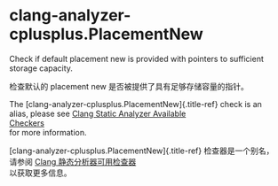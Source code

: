 # clang-analyzer-cplusplus.PlacementNew

Check if default placement new is provided with pointers to sufficient  
storage capacity.

检查默认的 placement new 是否被提供了具有足够存储容量的指针。

The [clang-analyzer-cplusplus.PlacementNew]{.title-ref} check is an  
alias, please see [Clang Static Analyzer Available  
Checkers](https://clang.llvm.org/docs/analyzer/checkers.html#cplusplus-placementnew)  
for more information.

[clang-analyzer-cplusplus.PlacementNew]{.title-ref} 检查器是一个别名，  
请参阅 [Clang 静态分析器可用检查器](https://clang.llvm.org/docs/analyzer/checkers.html#cplusplus-placementnew)  
以获取更多信息。
